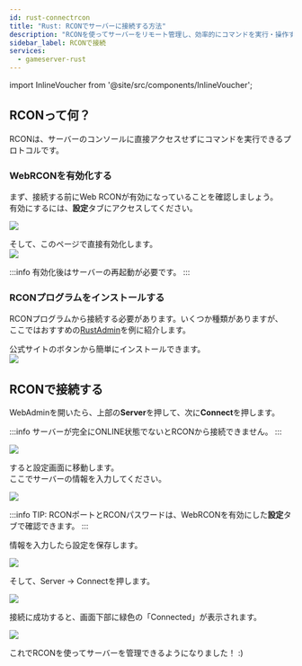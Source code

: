 ```yaml
---
id: rust-connectrcon
title: "Rust: RCONでサーバーに接続する方法"
description: "RCONを使ってサーバーをリモート管理し、効率的にコマンドを実行・操作する方法をチェック → 今すぐ詳しく見る"
sidebar_label: RCONで接続
services:
  - gameserver-rust
---
```


import InlineVoucher from '@site/src/components/InlineVoucher';

## RCONって何？

RCONは、サーバーのコンソールに直接アクセスせずにコマンドを実行できるプロトコルです。

<InlineVoucher />

### WebRCONを有効化する

まず、接続する前にWeb RCONが有効になっていることを確認しましょう。  
有効にするには、**設定**タブにアクセスしてください。

![](https://screensaver01.zap-hosting.com/index.php/s/RqpZcnBcEHY3gN2/preview)

そして、このページで直接有効化します。  
![](https://screensaver01.zap-hosting.com/index.php/s/wJ5psnbAneZ6rMD/preview)

:::info
有効化後はサーバーの再起動が必要です。 
:::

### RCONプログラムをインストールする

RCONプログラムから接続する必要があります。いくつか種類がありますが、  
ここではおすすめの[RustAdmin](https://www.rustadmin.com/)を例に紹介します。

公式サイトのボタンから簡単にインストールできます。  
![](https://screensaver01.zap-hosting.com/index.php/s/zNtESocaQPFwzCg/preview)

## RCONで接続する

WebAdminを開いたら、上部の**Server**を押して、次に**Connect**を押します。

:::info
サーバーが完全にONLINE状態でないとRCONから接続できません。 
:::

![](https://screensaver01.zap-hosting.com/index.php/s/bHLwGDCqH52Bye8/preview)

すると設定画面に移動します。  
ここでサーバーの情報を入力してください。

![](https://screensaver01.zap-hosting.com/index.php/s/qmQFd7S79EpYWTE/preview)

:::info
TIP: RCONポートとRCONパスワードは、WebRCONを有効にした**設定**タブで確認できます。 
:::

情報を入力したら設定を保存します。

![](https://screensaver01.zap-hosting.com/index.php/s/FDMqdsfAHrbiTpt/preview)

そして、Server -> Connectを押します。

![](https://screensaver01.zap-hosting.com/index.php/s/4DLGZiQ5X6WJrzA/preview)

接続に成功すると、画面下部に緑色の「Connected」が表示されます。

![](https://screensaver01.zap-hosting.com/index.php/s/qzq68ENHzXGK69T/preview)

これでRCONを使ってサーバーを管理できるようになりました！ :)

<InlineVoucher />